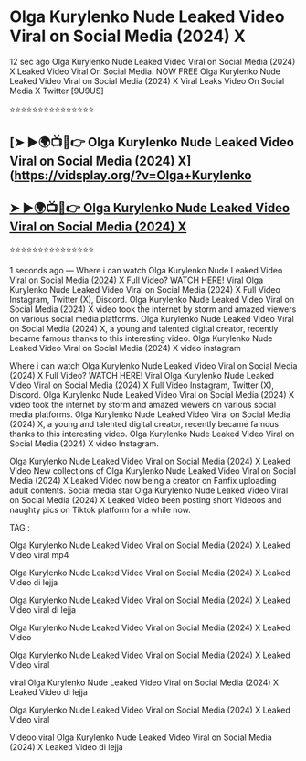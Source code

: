 ﻿# Olga Kurylenko Nude Leaked Video Viral on Social Media (2024) X



12 sec ago Olga Kurylenko Nude Leaked Video Viral on Social Media (2024) X Leaked Video Viral On Social Media. NOW FREE Olga Kurylenko Nude Leaked Video Viral on Social Media (2024) X Viral Leaks Video On Social Media X Twitter [9U9US]

⭐⭐⭐⭐⭐⭐⭐⭐⭐⭐⭐⭐⭐⭐⭐

## [➤ ►🌍📺📱👉 Olga Kurylenko Nude Leaked Video Viral on Social Media (2024) X](https://vidsplay.org/?v=Olga+Kurylenko

## [➤ ►🌍📺📱👉 Olga Kurylenko Nude Leaked Video Viral on Social Media (2024) X](https://vidsplay.org/?v=Olga+Kurylenko)


⭐⭐⭐⭐⭐⭐⭐⭐⭐⭐⭐⭐⭐⭐⭐



1 seconds ago — Where i can watch Olga Kurylenko Nude Leaked Video Viral on Social Media (2024) X Full Video? WATCH HERE! Viral Olga Kurylenko Nude Leaked Video Viral on Social Media (2024) X Full Video Instagram, Twitter (X), Discord. Olga Kurylenko Nude Leaked Video Viral on Social Media (2024) X video took the internet by storm and amazed viewers on various social media platforms. Olga Kurylenko Nude Leaked Video Viral on Social Media (2024) X, a young and talented digital creator, recently became famous thanks to this interesting video. Olga Kurylenko Nude Leaked Video Viral on Social Media (2024) X video instagram

Where i can watch Olga Kurylenko Nude Leaked Video Viral on Social Media (2024) X Full Video? WATCH HERE! Viral Olga Kurylenko Nude Leaked Video Viral on Social Media (2024) X Full Video Instagram, Twitter (X), Discord. Olga Kurylenko Nude Leaked Video Viral on Social Media (2024) X video took the internet by storm and amazed viewers on various social media platforms. Olga Kurylenko Nude Leaked Video Viral on Social Media (2024) X, a young and talented digital creator, recently became famous thanks to this interesting video. Olga Kurylenko Nude Leaked Video Viral on Social Media (2024) X video Instagram.

Olga Kurylenko Nude Leaked Video Viral on Social Media (2024) X Leaked Video New collections of Olga Kurylenko Nude Leaked Video Viral on Social Media (2024) X Leaked Video now being a creator on Fanfix uploading adult contents. Social media star Olga Kurylenko Nude Leaked Video Viral on Social Media (2024) X Leaked Video been posting short Videoos and naughty pics on Tiktok platform for a while now.

TAG :

 

Olga Kurylenko Nude Leaked Video Viral on Social Media (2024) X Leaked Video viral mp4

 

Olga Kurylenko Nude Leaked Video Viral on Social Media (2024) X Leaked Video di lejja

 

Olga Kurylenko Nude Leaked Video Viral on Social Media (2024) X Leaked Video viral di lejja

 

Olga Kurylenko Nude Leaked Video Viral on Social Media (2024) X Leaked Video

 

Olga Kurylenko Nude Leaked Video Viral on Social Media (2024) X Leaked Video viral

 

viral Olga Kurylenko Nude Leaked Video Viral on Social Media (2024) X Leaked Video di lejja

 

Olga Kurylenko Nude Leaked Video Viral on Social Media (2024) X Leaked Video viral

 

Videoo viral Olga Kurylenko Nude Leaked Video Viral on Social Media (2024) X Leaked Video di lejja